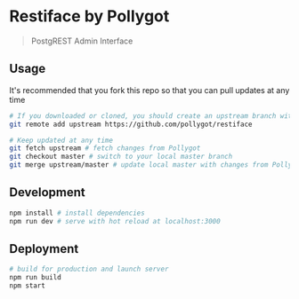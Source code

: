 # Restiface by Pollygot

> PostgREST Admin Interface

## Usage

It's recommended that you fork this repo so that you can pull updates at any time

```bash
# If you downloaded or cloned, you should create an upstream branch with the original repo
git remote add upstream https://github.com/pollygot/restiface

# Keep updated at any time
git fetch upstream # fetch changes from Pollygot
git checkout master # switch to your local master branch
git merge upstream/master # update local master with changes from Pollygot
```

## Development

``` bash
npm install # install dependencies
npm run dev # serve with hot reload at localhost:3000
```

## Deployment

``` bash
# build for production and launch server
npm run build
npm start
```
